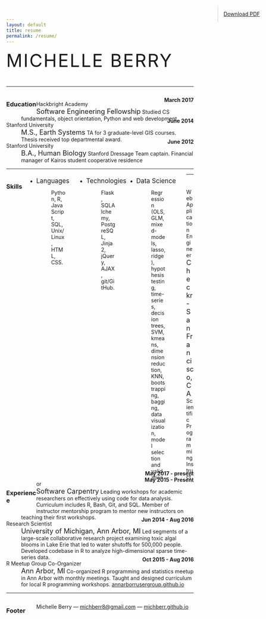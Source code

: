 ```yaml
---
layout: default
title: resume
permalink: /resume/
---
```


<html>
<article>
<head>
<meta charset="utf-8">

<title>Michelle Berry | </title>
<style type="text/css">

.resume article,
aside,
details,
figcaption,
figure,
footer,
header,
hgroup,
nav,
section,
summary {
  display: block;
}
/*.resume audio,
canvas,
video {
  display: inline-block;
  *display: inline;
  *zoom: 1;
}
.resume audio:not([controls]) {
  display: none;
}
.resume [hidden] {
  display: none;
}*/
.resume html {
  font-size: 100%;
  -webkit-text-size-adjust: 100%;
  -ms-text-size-adjust: 100%;
}
.resume html,
button,
input,
select,
textarea {
  font-family: sans-serif;
}
.resume body {
  margin: 0;
}
.resume a:focus {
  outline: thin dotted;
}
.resume a:hover,
.resume a:active {
  outline: 0;
}

.resume p {
    line-height: 15px;
    margin-top: -10px;
}
.resume h1 {
  font-size: 2em;
  margin: 0.67em 0;
}
.resume h2 {
  font-size: 1.5em;
  margin: 0.83em 0;
}
.resume h3 {
  font-size: 1.17em;
  margin: 1em 0;
}
.resume h4 {
  font-size: 1em;
  margin: 1.33em 0;
}
.resume h5 {
  font-size: 0.83em;
  margin: 1.67em 0;
}
.resume h6 {
  font-size: 0.75em;
  margin: 2.33em 0;
}
.resume abbr[title] {
  border-bottom: 1px dotted;
}
.resume b,
strong {
  font-weight: bold;
}
.resume blockquote {
  margin-top:0px;
}
.resume dfn {
  font-style: italic;
}
.resume mark {
  background: #ff0;
  color: #000;
}
.resume p,
pre {
  margin: 1em 0;
}
.resume pre,
code,
kbd,
samp {
  font-family: monospace, serif;
  _font-family: 'courier new', monospace;
  font-size: 1em;
}
.resume pre {
  white-space: pre;
  white-space: pre-wrap;
  word-wrap: break-word;
}
.resume q {
  quotes: none;
}
.resume q:before,
q:after {
  content: '';
  content: none;
}
.resume small {
  font-size: 75%;
}
.resume sub,
sup {
  font-size: 75%;
  line-height: 0;
  position: relative;
  vertical-align: baseline;
}
.resume sup {
  top: -0.5em;
}
.resume sub {
  bottom: -0.25em;
}
.resume dl,
menu,
ol,
ul {
  margin: 0 0;
}
.resume dd {
  margin: 0 0 0 40px;
}
.resume menu,
ol,
ul {
  padding: 0 0 0 0px;
}
.resume nav ul,
nav ol {
  list-style: none;
  list-style-image: none;
}
.resume img {
  border: 0;
  -ms-interpolation-mode: bicubic;
}
.resume svg:not(:root) {
  overflow: hidden;
}
.resume figure {
  margin: 0;
}
.resume form {
  margin: 0;
}
.resume fieldset {
  border: 1px solid #c0c0c0;
  margin: 0 2px;
  padding: 0.35em 0.625em 0.75em;
}
.resume legend {
  border: 0;
  padding: 0;
  white-space: normal;
  *margin-left: -7px;
}
.resume button,
input,
select,
textarea {
  font-size: 100%;
  margin: 0;
  /*vertical-align: baseline;*/
  /*vertical-align: middle;*/
}
button,
input {
  line-height: normal;
}
button,
input[type="button"],
input[type="reset"],
input[type="submit"] {
  cursor: pointer;
  -webkit-appearance: button;
  *overflow: visible;
}
button[disabled],
input[disabled] {
  cursor: default;
}
input[type="checkbox"],
input[type="radio"] {
  box-sizing: border-box;
  padding: 0;
  *height: 13px;
  *width: 13px;
}
input[type="search"] {
  -webkit-appearance: textfield;
  -moz-box-sizing: content-box;
  -webkit-box-sizing: content-box;
  box-sizing: content-box;
}
input[type="search"]::-webkit-search-decoration,
input[type="search"]::-webkit-search-cancel-button {
  -webkit-appearance: none;
}
button::-moz-focus-inner,
input::-moz-focus-inner {
  border: 0;
  padding: 0;
}
.resume textarea {
  /*overflow: auto;*/
  vertical-align: top;
}
.resume table {
  border-collapse: collapse;
  border-spacing: 0;
}

.clearfix {
  zoom: 1;
}
.clearfix:after {
  display: block;
  visibility: hidden;
  height: 0;
  clear: both;
  content: ".";
}
.resume body {
  font-family: 'Hoefler Text', Times New Roman, Times, serif;
  color: #444;
}
.resume h1,
h2,
h3,
h4,
ul dl dt {
  font-family: Futura, "Century Gothic", AppleGothic, sans-serif;
}
.container {
  margin: 0 auto;
  padding: 0;
  background: whiteSmoke;
  border: solid #666;
  border-width: 8px 0 2px 0;
  text-align: left;
}
.resume {
  position: relative;
  padding: 30px 20px;
}
.resume a {
  color: #0645AD;
}
.resume a[href$='.pdf'] {
  display: inline-block;
  background: #666;
  color: white;
  padding: 6px 12px;
  margin-bottom: 6px;
  text-decoration: none;
}
.resume blockquote {
  margin: 0;
  padding: 0;
  line-height: 1.4em;
  border-left: 0;
}
.resume hr {
  display: block;
  position: relative;
  padding: 0;
  margin: 18px auto;
  width: 100%;
  clear: both;
  border: none;
  border-top: 1px solid #CCC;
  font-size: 1px;
  line-height: 0;
  overflow: visible;
  page-break-after: avoid;
}
.resume h1 {
  margin: 0;
  padding: 0;
  font-size: 36px;
  letter-spacing: -1px;
  font-weight: normal;
}
.resume h2 {
  margin: 0;
  padding: 0;
  font-size: 18px;
  font-style: italic;
  letter-spacing: -1px;
  font-weight: normal;
}
.resume h3 {
  margin: 0;
  padding: 0 0 .5em;
  font-size: 125%;
  font-style: italic;
  font-weight: normal;
}
.resume h3+p {
  margin: .6em 0 16px;
  padding: 0;
  display: block;
  font-size: 104%;
  line-height: 24px;
}
.resume ul {
  margin: 0;
  padding: 0;
  list-style: none;
}
.resume ul li {
  margin: 0;
  padding: 0;
}
.resume ul dl {
  margin: .3em 0 0;
  padding: 0;
  width: 100%;
}
.resume ul dl dt {
  font-size: 100%;
}
.resume ul dl dd {
  margin: 0 0 1em;
  padding: 0 2em 0 0;
  font-size: .8em;
  line-height: 1.5em;
}
.resume ol {
  margin: 0;
  padding: 0 0 .75em;
  width: 84%;
  display: inline-block;
}

.wrap {
  max-width: 900px;
}

ol li {
  margin: 0 0 0 1em;
  padding: 0;
  border-top: 1px solid #CCCCCC;
  width: 100%;
  float: left;
  list-style: none;
  line-height: 24px;
  font-size: 14px;
}
.resume ol li:nth-child(1) {
  border-top: none;
}
.resume dl {
  display: inline-block;
  width: 75%;
  margin: 0;
  padding: 0;
}
.resume dl dt {
  margin: 0;
  padding: 0;
  font-size: 140%;
}
.resume dl dd {
  margin: 0 0 1.5em;
  padding: 0;
  font-size: 80%;
  line-height: 1.4em;
}
.resume dl strong {
  display: block;
  letter-spacing: -0.5px;
}
.resume dl em {
  display: block;
  font-size: 110%;
  margin: .15em 0 .5em;
  font-style: bold;
}
#footer {
  display: none;
}
#footer + p {
  width: 100%;
  font-size: 14px;
  text-align: center;
}

@media screen and (min-width: 37.5em) {
   .resume body {
    padding: 2em 0;
  }
   .resume blockquote {
    top: 0px;
    right: 40px;
    position: absolute;
  }
  .resume blockquote, p {
    font-size: 15px;
    font-style:normal;
  }
   .resume h1 {
    margin-top: .5em;
  }
   .resume ol {
    margin: 0 0 0 1em;
  }
  .resume ol li {
    width: 50%;
    margin: 0;
  }
  .resume ol li:nth-child(1),
   ol li:nth-child(2) {
    border-top: none;
  }
}
@media screen and (min-width: 57em) {
  .container {
 /*   position: relative;
    width: 900px;
    margin-left: -80px;*/
  }
  .resume {
    /*position: relative;*/
    padding: 40px 50px;
  }
  .resume blockquote {
    top: 20px;
    right: 50px;
    position: absolute;
  }
  .resume h1 {
    margin-top: 0;
    font-size: 48px;
    text-transform: uppercase;
    letter-spacing: 3px;
    font-weight: normal;
  }
  .resume h2 {
    text-transform: uppercase;
    font-style: italic;
    letter-spacing: 2px;
    font-weight: normal;
  }
  .resume h3 {
    float: left;
    width: 16%;
  }
  .resume h3+p {
    float: left;
    width: 84%;
  }
  .resume ul li {
    width: 28%;
    float: left;
  }
  .resume ul dl dt {
    font-size: 122%;
    font-weight: normal;
    margin-bottom: .75em;
  }
  .resume ul dl dd {
    padding: 0 4em 0 0;
  }
  .resume ol {
    float: left;
    width: 84%;
    margin: .6em 0 0;
  }
  .resume ol li {
    width: 33%;
    margin: 0;
  }
  .resume ol li:nth-child(3n) {
    width: 34%;
  }
  .resume ol li:nth-child(1),
  .resume ol li:nth-child(2),
  .resume ol li:nth-child(3) {
    border-top: none;
  }
  .resume dl {
    margin: .5em 0 0;
  }
  .resume dl strong {
    float: right;
    margin-top: -2em;
  }
  .resume dl em {
    font-size: 130%;
    font-style: normal;
  }
}

</style>
</head>

<body class="">

<div class="container">
    <div class="resume">
        <h1>Michelle Berry</h1>

<blockquote>
  <p><a href="/img/MichelleBerry_resume.pdf">Download PDF</a></p>
</blockquote>

<hr />

<h3 id="education">Education</h3><br>

<dl>
<dt>Hackbright Academy</dt>
<dd><em>Software Engineering Fellowship</em>
<strong>March 2017</strong>
Studied CS fundamentals, object orientation, Python and web development.</dd>

<dt>Stanford University</dt>
<dd><em>M.S., Earth Systems</em>
<strong>June 2014</strong>
TA for 3 graduate-level GIS courses. Thesis received top departmental award.</dd>

<dt>Stanford University</dt>
<dd><em>B.A., Human Biology</em>
<strong>June 2012</strong>
Stanford Dressage Team captain. Financial manager of Kairos student cooperative residence</dd>
</dl>

<hr />

<h3 id="skills">Skills</h3>

<ul>
<li><dl>
<dt>Languages</dt>
<dd>Python, R, JavaScript, SQL, Unix/Linux, HTML, CSS.</dd>
</dl></li>
<li><dl>
<dt>Technologies</dt>
<dd>Flask, SQLAlchemy, PostgreSQL, Jinja2, jQuery, AJAX, git/GitHub.</dd>
</dl></li>
<li><dl>
<dt>Data Science</dt>
<dd>Regression (OLS, GLM, mixed-models, lasso, ridge), hypothesis testing, time-series, decision trees, SVM, kmeans, dimension reduction, KNN, bootstrapping, bagging, data visualization, model selection and validation</dd>
</dl></li>
</ul>

<!-- <hr /> -->

<!-- <h3 id="technical">Technical</h3>

<ol>
<li><em>Languages:</em> R, Python, SAS, SQL</li>
<li><em>ML Packages:</em> caret, scikit-learn</li>
<li><em>Databases:</em> PostgreSQL, MongoDB</li>
<li><em>Version Control:</em> git</li>
<li><em>Programs:</em> Excel, ArcGIS, Treeage</li>
<li><em>Visualization:</em> ggplot2, seaborn, D3.js</li>
</ol> -->

<hr />

<h3 id="experience">Experience</h3><br>

<dl>
<dt>Web Application Engineer</dt>
<dd><em>Checkr - San Francisco, CA</em>
<strong>May 2017 - present</strong></dd>

<dt>Scientific Programming Instructor</dt>
<dd><em>Software Carpentry</em>
<strong>May 2015 - Present</strong>
Leading workshops for academic researchers on effectively using code for data analysis. Curriculum includes R, Bash, Git, and SQL. Member of instructor mentorship program to mentor new instructors on teaching their first workshops.</dd>

<dt>Research Scientist</dt>
<dd><em>University of Michigan, Ann Arbor, MI</em>
<strong>Jun 2014 - Aug 2016</strong>
Led segments of a large-scale collaborative research project examining toxic algal blooms in Lake Erie that led to water shutoffs for 500,000 people. Developed codebase in R to analyze high-dimensional sparse time-series data.</dd>

<dt>R Meetup Group Co-Organizer</dt>
<dd><em>Ann Arbor, MI</em>
<strong>Oct 2015 - Aug 2016</strong>
Co-organized R programming and statistics meetup in Ann Arbor with monthly meetings. Taught and designed curriculum for local R programming workshops.
<a href="annarborrusergroup.github.io">annarborrusergroup.github.io</a></dd>




<hr />

<h3 id="footer">Footer</h3>

<p>Michelle Berry &#8212; <a href="mailto:michberr8@gmail.com">michberr8@gmail.com</a> &#8212; <a href="michberr.github.io">michberr.github.io</a></p>

<hr />

<!--     </div>
</div>

</body> -->
<!-- </html> -->
